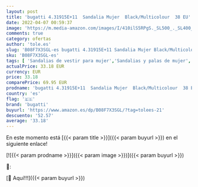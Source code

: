 ```yaml
---
layout: post
title: 'bugatti 4.31915E+11  Sandalia Mujer  Black/Multicolour  38 EU'
date: 2022-04-07 00:59:37
image: 'https://m.media-amazon.com/images/I/410ilS5RPgS._SL500_._SL400_.jpg'
comments: true
category: ofertas
author: 'tole.es'
slug: 'B08F7X3SGL-es bugatti 4.31915E+11 Sandalia Mujer Black/Multicolour 38 EU'
sku: 'B08F7X3SGL-es'
tags: [ 'Sandalias de vestir para mujer','Sandalias y palas de mujer','Zapatos','Zapatos para mujer','Zapatos y complementos','bugatti','sandalia', ]
actualPrice: 33.18 EUR
currency: EUR
price: 33.18
comparePrice: 69.95 EUR
prodname: 'bugatti 4.31915E+11  Sandalia Mujer  Black/Multicolour  38 EU'
country: 'es'
flag: '🇪🇸'
brand: 'bugatti'
buyurl: 'https://www.amazon.es/dp/B08F7X3SGL/?tag=tolees-21'
descuento: '52.57'
average: '33.18'
---
```


En este momento está [{{< param title >}}]({{< param buyurl >}}) en el siguiente enlace!

[![{{< param prodname >}}]({{< param image >}})]({{< param buyurl >}})

🔎:


[🛒 Aquí!!!]({{< param buyurl >}})
